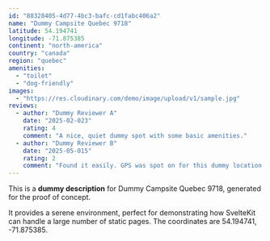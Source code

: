 ```yaml
---
id: "88328405-4d77-4bc3-bafc-cd1fabc406a2"
name: "Dummy Campsite Quebec 9718"
latitude: 54.194741
longitude: -71.875385
continent: "north-america"
country: "canada"
region: "quebec"
amenities:
  - "toilet"
  - "dog-friendly"
images:
  - "https://res.cloudinary.com/demo/image/upload/v1/sample.jpg"
reviews:
  - author: "Dummy Reviewer A"
    date: "2025-02-023"
    rating: 4
    comment: "A nice, quiet dummy spot with some basic amenities."
  - author: "Dummy Reviewer B"
    date: "2025-05-015"
    rating: 2
    comment: "Found it easily. GPS was spot on for this dummy location."
---
```


This is a **dummy description** for Dummy Campsite Quebec 9718, generated for the proof of concept.

It provides a serene environment, perfect for demonstrating how SvelteKit can handle a large number of static pages. The coordinates are 54.194741, -71.875385.
